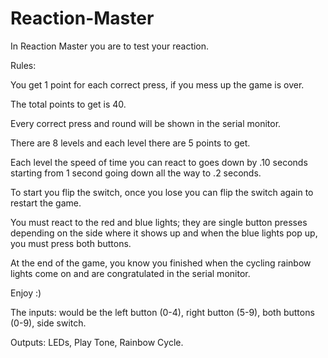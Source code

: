 # Reaction-Master
In Reaction Master you are to test your reaction. 

Rules: 

You get 1 point for each correct press, if you mess up the game is over. 

The total points to get is 40. 

Every correct press and round will be shown in the serial monitor. 

There are 8 levels and each level there are 5 points to get. 

Each level the speed of time you can react to goes down by .10 seconds starting from 1 second going down all the way to .2 seconds. 

To start you flip the switch, once you lose you can flip the switch again to restart the game. 

You must react to the red and blue lights; they are single button presses depending on the side where it shows up and when the blue lights pop up, you must press both buttons. 

At the end of the game, you know you finished when the cycling rainbow lights come on and are congratulated in the serial monitor. 

Enjoy :) 

The inputs:  would be the left button (0-4), right button (5-9), both buttons (0-9), side switch. 

Outputs: LEDs, Play Tone, Rainbow Cycle.  
